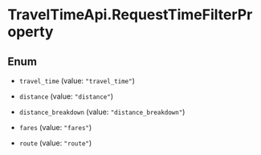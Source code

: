 # TravelTimeApi.RequestTimeFilterProperty

## Enum


* `travel_time` (value: `"travel_time"`)

* `distance` (value: `"distance"`)

* `distance_breakdown` (value: `"distance_breakdown"`)

* `fares` (value: `"fares"`)

* `route` (value: `"route"`)



